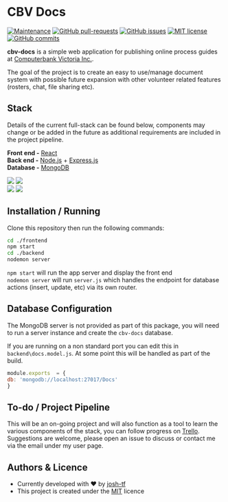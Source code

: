 # CBV Docs

[![Maintenance](https://img.shields.io/badge/Maintained%3F-yes-green.svg)](https://github.com/josh-tf/cbv-docs/graphs/commit-activity)
[![GitHub pull-requests](https://img.shields.io/github/issues-pr/josh-tf/cbv-docs.svg)](https://github.com/josh-tf/cbv-docs/pulls/)
[![GitHub issues](https://img.shields.io/github/issues/josh-tf/cbv-docs.svg)](https://GitHub.com/josh-tf/cbv-docs/issues/)
[![MIT license](https://img.shields.io/badge/License-MIT-blue.svg)](https://lbesson.mit-license.org/)
[![GitHub commits](https://img.shields.io/github/commit-activity/y/josh-tf/cbv-docs.svg)](https://github.com/josh-tf/cbv-docs/commit/)

**cbv-docs** is a simple web application for publishing online process guides at [Computerbank Victoria Inc.](http://computerbank.org.au).

The goal of the project is to create an easy to use/manage document system with possible future expansion with other volunteer related features (rosters, chat, file sharing etc).

## Stack

Details of the current full-stack can be found below, components may change or be added in the future as additional requirements are included in the project pipeline.

**Front end -** [React](https://reactjs.org/) <br>
**Back end -** [Node.js](https://nodejs.org/) + [Express.js](https://expressjs.com/) <br>
**Database -** [MongoDB](https://www.mongodb.com/) <br>

![](https://i.imgur.com/CylWiH5.jpg) ![](https://i.imgur.com/EGWlnxq.jpg) <br>
![](https://i.imgur.com/QWG5K3P.jpg) ![](https://i.imgur.com/8k0NJQN.jpg)


## Installation / Running

Clone this repository then run the following commands:
```bash
cd ./frontend
npm start
cd ./backend
nodemon server
```
`npm start` will run the app server and display the front end<br>
`nodemon server` will run `server.js` which handles the endpoint for database actions (insert, update, etc) via its own router.

## Database Configuration
The MongoDB server is not provided as part of this package, you will need to run a server instance and create the `cbv-docs` database.

If you are running on a non standard port you can edit this in `backend\docs.model.js`. At some point this will be handled as part of the build.
```javascript
module.exports  = {
db: 'mongodb://localhost:27017/Docs'
}
```

## To-do / Project Pipeline

This will be an on-going project and will also function as a tool to learn the various components of the stack, you can follow progress on [Trello](https://trello.com/b/eW9I62NV/cbv-docs). Suggestions are welcome, please open an issue to discuss or contact me via the email under my user page.

## Authors & Licence

- Currently developed with ❤️ by [josh-tf](https://github.com/josh-tf)
- This project is created under the [MIT](https://choosealicense.com/licenses/mit/) licence
